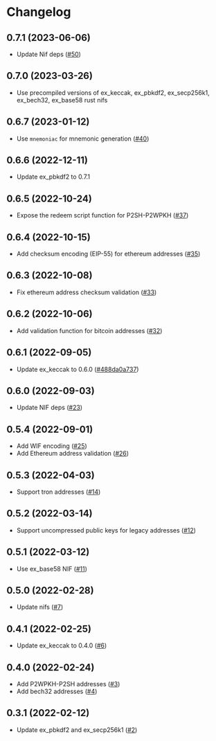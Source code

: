 # Changelog

## 0.7.1 (2023-06-06)

- Update Nif deps ([#50](https://github.com/ayrat555/cryptopunk/pull/50))

## 0.7.0 (2023-03-26)

- Use precompiled versions of ex_keccak, ex_pbkdf2, ex_secp256k1, ex_bech32, ex_base58 rust nifs

## 0.6.7 (2023-01-12)

- Use `mnemoniac` for mnemonic generation ([#40](https://github.com/ayrat555/cryptopunk/pull/40))

## 0.6.6 (2022-12-11)

- Update ex_pbkdf2 to 0.7.1

## 0.6.5 (2022-10-24)

- Expose the redeem script function for P2SH-P2WPKH ([#37](https://github.com/ayrat555/cryptopunk/pull/37))

## 0.6.4 (2022-10-15)

- Add checksum encoding (EIP-55) for ethereum addresses ([#35](https://github.com/ayrat555/cryptopunk/pull/35))

## 0.6.3 (2022-10-08)

- Fix ethereum address checksum validation ([#33](https://github.com/ayrat555/cryptopunk/pull/33))

## 0.6.2 (2022-10-06)

- Add validation function for bitcoin addresses ([#32](https://github.com/ayrat555/cryptopunk/pull/32))

## 0.6.1 (2022-09-05)

- Update ex_keccak to 0.6.0 ([#488da0a737](https://github.com/ayrat555/cryptopunk/commit/488da0a73758fb9ed5f4412716c96ddad93c3c9a))

## 0.6.0 (2022-09-03)

- Update NIF deps ([#23](https://github.com/ayrat555/cryptopunk/pull/23))

## 0.5.4 (2022-09-01)

- Add WIF encoding ([#25](https://github.com/ayrat555/cryptopunk/pull/25))
- Add Ethereum address validation ([#26](https://github.com/ayrat555/cryptopunk/pull/26))

## 0.5.3 (2022-04-03)

- Support tron addresses ([#14](https://github.com/ayrat555/cryptopunk/pull/14))

## 0.5.2 (2022-03-14)

- Support uncompressed public keys for legacy addresses ([#12](https://github.com/ayrat555/cryptopunk/pull/12))

## 0.5.1 (2022-03-12)

- Use ex_base58 NIF ([#11](https://github.com/ayrat555/cryptopunk/pull/11))

## 0.5.0 (2022-02-28)

- Update nifs ([#7](https://github.com/ayrat555/cryptopunk/pull/7))

## 0.4.1 (2022-02-25)

- Update ex_keccak to 0.4.0 ([#6](https://github.com/ayrat555/cryptopunk/pull/6))

## 0.4.0 (2022-02-24)

- Add P2WPKH-P2SH addresses ([#3](https://github.com/ayrat555/cryptopunk/pull/3))
- Add bech32 addresses ([#4](https://github.com/ayrat555/cryptopunk/pull/4))

## 0.3.1 (2022-02-12)

- Update ex_pbkdf2 and ex_secp256k1 ([#2](https://github.com/ayrat555/cryptopunk/pull/2))
